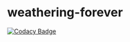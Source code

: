 # weathering-forever
[![Codacy Badge](https://api.codacy.com/project/badge/Grade/725a773a050b4011a8144b851d2e1e2e)](https://app.codacy.com/app/mythio/weathering-forever?utm_source=github.com&utm_medium=referral&utm_content=mythio/weathering-forever&utm_campaign=Badge_Grade_Dashboard)